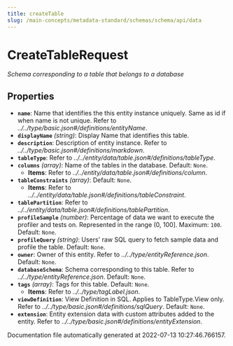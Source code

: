 ```yaml
---
title: createTable
slug: /main-concepts/metadata-standard/schemas/schema/api/data
---
```


# CreateTableRequest

*Schema corresponding to a table that belongs to a database*

## Properties

- **`name`**: Name that identifies the this entity instance uniquely. Same as id if when name is not unique. Refer to *../../type/basic.json#/definitions/entityName*.
- **`displayName`** *(string)*: Display Name that identifies this table.
- **`description`**: Description of entity instance. Refer to *../../type/basic.json#/definitions/markdown*.
- **`tableType`**: Refer to *../../entity/data/table.json#/definitions/tableType*.
- **`columns`** *(array)*: Name of the tables in the database. Default: `None`.
  - **Items**: Refer to *../../entity/data/table.json#/definitions/column*.
- **`tableConstraints`** *(array)*: Default: `None`.
  - **Items**: Refer to *../../entity/data/table.json#/definitions/tableConstraint*.
- **`tablePartition`**: Refer to *../../entity/data/table.json#/definitions/tablePartition*.
- **`profileSample`** *(number)*: Percentage of data we want to execute the profiler and tests on. Represented in the range (0, 100]. Maximum: `100`. Default: `None`.
- **`profileQuery`** *(string)*: Users' raw SQL query to fetch sample data and profile the table. Default: `None`.
- **`owner`**: Owner of this entity. Refer to *../../type/entityReference.json*. Default: `None`.
- **`databaseSchema`**: Schema corresponding to this table. Refer to *../../type/entityReference.json*. Default: `None`.
- **`tags`** *(array)*: Tags for this table. Default: `None`.
  - **Items**: Refer to *../../type/tagLabel.json*.
- **`viewDefinition`**: View Definition in SQL. Applies to TableType.View only. Refer to *../../type/basic.json#/definitions/sqlQuery*. Default: `None`.
- **`extension`**: Entity extension data with custom attributes added to the entity. Refer to *../../type/basic.json#/definitions/entityExtension*.


Documentation file automatically generated at 2022-07-13 10:27:46.766157.
